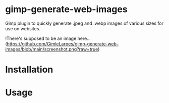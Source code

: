 # gimp-generate-web-images
Gimp plugin to quickly generate .jpeg and .webp images of various sizes for use on websites.

!There's supposed to be an image here...(https://github.com/GimleLarpes/gimp-generate-web-images/blob/main/screenshot.png?raw=true)

# Installation

# Usage
